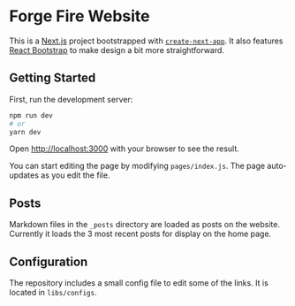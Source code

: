 # Forge Fire Website

This is a [Next.js](https://nextjs.org/) project bootstrapped with [`create-next-app`](https://github.com/vercel/next.js/tree/canary/packages/create-next-app). It also features [React Bootstrap](https://react-bootstrap.github.io/) to make design a bit more straightforward.

## Getting Started

First, run the development server:

```bash
npm run dev
# or
yarn dev
```

Open [http://localhost:3000](http://localhost:3000) with your browser to see the result.

You can start editing the page by modifying `pages/index.js`. The page auto-updates as you edit the file.

## Posts
Markdown files in the `_posts` directory are loaded as posts on the website. Currently it loads the 3 most recent posts for display on the home page. 

## Configuration
The repository includes a small config file to edit some of the links. It is located in `libs/configs`.